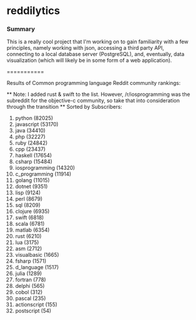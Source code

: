 reddilytics
===========

### Summary

This is a really cool project that I'm working on to gain familiarity with a few principles, namely working with json,
accessing a third party API, connecting to a local database server (PostgreSQL), and, eventually, data visualization (which will likely be in some form of a web application). 

===========


Results of Common programming language Reddit community rankings: 


** Note: I added rust & swift to the list.  However, /r/iosprogramming was the subreddit for the objective-c community, so take that into consideration through the transition **
Sorted by Subscribers: 

1. python (82025)
2. javascript (53170)
3. java (34410)
4. php (32227)
5. ruby (24842)
6. cpp (23437)
7. haskell (17654)
8. csharp (15484)
9. iosprogramming (14320)
10. c_programming (11914)
11. golang (11015)
12. dotnet (9351)
13. lisp (9124)
14. perl (8679)
15. sql (8209)
16. clojure (6935)
17. swift (6818)
18. scala (6781)
19. matlab (6354)
20. rust (6210)
21. lua (3175)
22. asm (2712)
23. visualbasic (1665)
24. fsharp (1571)
25. d_language (1517)
26. julia (1289)
27. fortran (778)
28. delphi (565)
29. cobol (312)
30. pascal (235)
31. actionscript (155)
32. postscript (54)
